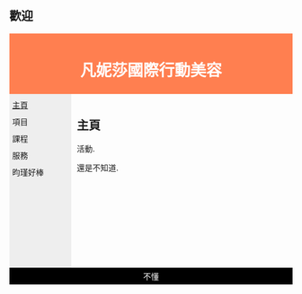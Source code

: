 ## 歡迎
<html>

<head>
<style>
#header {
    background-color:Coral;
    color:white;
    text-align:center;
    padding:5px;
}
#nav {
    line-height:30px;
    background-color:#eeeeee;
    height:300px;
    width:100px;
    float:left;
    padding:5px;	      
}
#section {
    width:350px;
    float:left;
    padding:10px;	 	 
}
#footer {
    background-color:black;
    color:white;
    clear:both;
    text-align:center;
   padding:5px;	 	 
}
</style>
</head>

<body>

<div id="header">
<h1>凡妮莎國際行動美容</h1>
</div>

<div id="nav">
<a href="https://jack0714.github.io/jack/jack.html">主頁</a><br>
項目<br>
課程<br>
服務<br>
昀瑾好棒<br>

</div>

<div id="section">
<h2>主頁</h2>
<p>
活動.
</p>
<p>
還是不知道.
</p>
</div>
<div id="footer">
不懂
</div>
</body>
</html>
